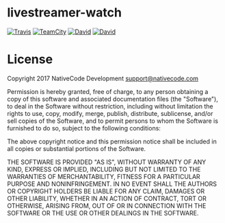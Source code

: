 # livestreamer-watch

[![Travis](https://img.shields.io/travis/nativecode-dev/livestreamer-watch.svg?style=flat-square&label=travis)](https://travis-ci.org/nativecode-dev/livestreamer-watch)
[![TeamCity](https://img.shields.io/teamcity/https/build.nativecode.com/s/livestreamerwatch_continuous.svg?style=flat-square&label=teamcity)](https://build.nativecode.com/viewType.html?buildTypeId=livestreamerwatch_continuous&guest=1)
[![David](https://img.shields.io/david/nativecode-dev/livestreamer-watch.svg?style=flat-square&label=deps)](https://www.npmjs.com/package/livestreamer-watch)
[![David](https://img.shields.io/david/dev/nativecode-dev/livestreamer-watch.svg?style=flat-square&label=devdeps)](https://www.npmjs.com/package/livestreamer-watch)

# License
Copyright 2017 NativeCode Development <support@nativecode.com>

Permission is hereby granted, free of charge, to any person obtaining a copy of this software and associated
documentation files (the "Software"), to deal in the Software without restriction, including without
limitation the rights to use, copy, modify, merge, publish, distribute, sublicense, and/or sell copies of the
Software, and to permit persons to whom the Software is furnished to do so, subject to the following
conditions:

The above copyright notice and this permission notice shall be included in all copies or substantial portions
of the Software.

THE SOFTWARE IS PROVIDED "AS IS", WITHOUT WARRANTY OF ANY KIND, EXPRESS OR IMPLIED, INCLUDING BUT NOT LIMITED
TO THE WARRANTIES OF MERCHANTABILITY, FITNESS FOR A PARTICULAR PURPOSE AND NONINFRINGEMENT. IN NO EVENT SHALL
THE AUTHORS OR COPYRIGHT HOLDERS BE LIABLE FOR ANY CLAIM, DAMAGES OR OTHER LIABILITY, WHETHER IN AN ACTION OF
CONTRACT, TORT OR OTHERWISE, ARISING FROM, OUT OF OR IN CONNECTION WITH THE SOFTWARE OR THE USE OR OTHER
DEALINGS IN THE SOFTWARE.
